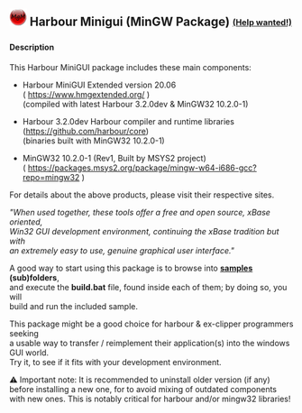 ![](https://github.com/Petewg/MgM/blob/master/minigui/resources/mgm32.png)   Harbour Minigui (MinGW Package) <sub><sup>[(Help wanted!)](https://github.com/Petewg/MgM/issues?q=is%3Aopen+label%3A%22help+wanted%22)</sup></sub>
   -------------------------------

#### Description   

This Harbour MiniGUI package includes these main components:   
   
   - Harbour MiniGUI Extended version 20.06     
     ( https://www.hmgextended.org/ )   
     (compiled with latest Harbour 3.2.0dev & MinGW32 10.2.0-1)   

   - Harbour 3.2.0dev Harbour compiler and runtime libraries   
       (https://github.com/harbour/core)   
       (binaries built with MinGW32 10.2.0-1) 

   - MinGW32 10.2.0-1 (Rev1, Built by MSYS2 project)   
     ( https://packages.msys2.org/package/mingw-w64-i686-gcc?repo=mingw32 )

For details about the above products, please visit their respective sites.   
   
*"When used together, these tools offer a free and open source, xBase oriented,    
Win32 GUI development environment, continuing the xBase tradition but with   
an extremely easy to use, genuine graphical user interface."*   

A good way to start using this package is to browse into **[samples](https://github.com/Petewg/MgM/tree/master/minigui/samples) (sub)folders**,   
and execute the **build.bat** file, found inside each of them; by doing so, you will   
build and run the included sample.  

This package might be a good choice for harbour & ex-clipper programmers seeking   
a usable way to transfer / reimplement their application(s) into the windows GUI world.   
Try it, to see if it fits with your development environment.   

:warning: Important note: It is recommended to uninstall older version (if any)  
before installing a new one, for to avoid mixing of outdated components   
with new ones. This is notably critical for harbour and/or mingw32 libraries!
